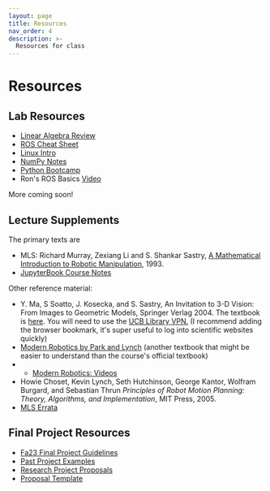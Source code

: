 ```yaml
---
layout: page
title: Resources
nav_order: 4
description: >-
  Resources for class
---
```


# Resources

## Lab Resources

- [Linear Algebra Review](assets/resources/math_review.pdf)
- [ROS Cheat Sheet](assets/resources/ROS_cheat_sheet.pdf)
- [Linux Intro](assets/resources/linux_intro.pdf)
- [NumPy Notes](assets/resources/numpy_notes.pdf)
- [Python Bootcamp](assets/resources/Python_Bootcamp.zip)
- Ron's ROS Basics [Video](https://www.youtube.com/watch?v=qFVtJcGoJvw)

More coming soon!

## Lecture Supplements

The primary texts are

- MLS: Richard Murray, Zexiang Li and S. Shankar Sastry, <a href="https://ucb-ee106.github.io/eecs106a-fa23site/assets/MLS.pdf">A Mathematical Introduction to Robotic Manipulation</a>, 1993.
- [JupyterBook Course Notes](https://ucb-ee106.github.io/ee106a_jupyterbook/intro.html)

Other reference material:

- Y. Ma, S Soatto, J. Kosecka, and S. Sastry, An Invitation to 3-D Vision: From Images to Geometric Models, Springer Verlag 2004. The textbook is <a href="https://link.springer.com/book/10.1007/978-0-387-21779-6">here</a>. You will need to use the <a href="https://www.lib.berkeley.edu/help/connect-off-campus">UCB Library VPN.</a> (I recommend adding the browser bookmark, it's super useful to log into scientific websites quickly)
- [Modern Robotics by Park and Lynch](http://hades.mech.northwestern.edu/images/7/7f/MR.pdf) (another textbook that might be easier to understand than the course's official textbook)
- - [Modern Robotics: Videos](https://www.youtube.com/watch?v=jVu-Hijns70&list=PLggLP4f-rq02vX0OQQ5vrCxbJrzamYDfx)
- Howie Choset, Kevin Lynch, Seth Hutchinson, George Kantor, Wolfram Burgard, and Sebastian Thrun _Principles of Robot Motion Planning: Theory, Algorithms, and Implementation_, MIT Press, 2005.
- [MLS Errata](https://www.cds.caltech.edu/~murray/books/MLS/index.html)

## Final Project Resources

- [Fa23 Final Project Guidelines](https://ucb-ee106.github.io/eecs106a-fa23site/assets/final_proj/final_proj_guidelines.pdf)
- [Past Project Examples](https://docs.google.com/document/d/1byeN-26PVVayVngnmpB2IWwWQ5rSnjHIGyKfs0VR4jo/edit)
- [Research Project Proposals](https://docs.google.com/document/d/1NY2vftrFMETrQRZ-KatKnXOBVqu3SyLX90W51wrU-Tc/edit#heading=h.2f7k43kxtttj)
- [Proposal Template](https://www.overleaf.com/read/dncxvvqfvfnk)

